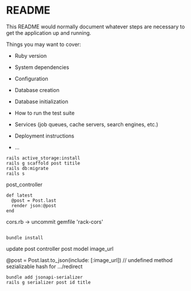 # README

This README would normally document whatever steps are necessary to get the
application up and running.

Things you may want to cover:

- Ruby version

- System dependencies

- Configuration

- Database creation

- Database initialization

- How to run the test suite

- Services (job queues, cache servers, search engines, etc.)

- Deployment instructions

- ...

```
rails active_storage:install
rails g scaffold post titile
rails db:migrate
rails s
```

post_controller

```
def latest
  @post = Post.last
  render json:@post
end
```

cors.rb -> uncommit
gemfile 'rack-cors'

```

bundle install
```

update post controller
post model
image_url

@post = Post.last.to_json(include: [:image_url]) // undefined method sezializable hash for .../redirect

```
bundle add jsonapi-serializer
rails g serializer post id title
```
